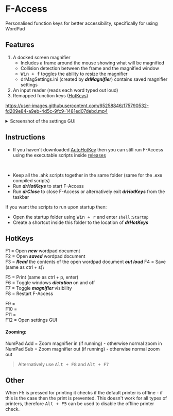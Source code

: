 # F-Access
Personalised function keys for better accessibility, specifically for using WordPad
    
## Features
1. A docked screen magnifier
    - Includes a frame around the mouse showing what will be magnified
    - Collision detection between the frame and the magnified window
    - <kbd>Win + f</kbd> toggles the ability to resize the magnifier
    - drMagSettings.ini (created by __*drMagnifier*__) contains saved magnifier settings
2. An input reader (reads each word typed out loud)
3. Remapped function keys ([HotKeys](#hotkeys))

https://user-images.githubusercontent.com/65258846/175790532-fd209e84-a9eb-4d5c-9fc9-1481ed07debd.mp4

<details>
    <summary>Screenshot of the settings GUI</summary>
    <p align="center">
        <img src="https://user-images.githubusercontent.com/65258846/175790533-3b41fcd8-16d5-4654-9c5f-b58eafaa6a6e.png" width=30% height=30%>
    </p>
</details>

## Instructions
- If you haven't downloaded [AutoHotKey](https://www.autohotkey.com/) then you can still run F-Access using the executable scripts inside [releases](https://github.com/Drayz64/F-Access/releases)
<br/>

- Keep all the .ahk scripts together in the same folder (same for the .exe compiled scripts)
- Run __*drHotKeys*__ to start F-Access
- Run __*drClose*__ to close F-Access or alternatively exit __*drHotKeys*__ from the taskbar

If you want the scripts to run upon startup then:
  - Open the startup folder using <kbd>Win + r</kbd> and enter `shell:StartUp`
  - Create a shortcut inside this folder to the location of __*drHotKeys*__

## HotKeys
F1 = Open __*new*__ wordpad document\
F2 = Open __*saved*__ wordpad document\
F3 = __*Read*__ the contents of the open wordpad document __*out loud*__
F4 = Save (same as ctrl + s)\


F5 = Print (same as ctrl + p, enter)\
F6 = Toggle windows __*dictation*__ on and off\
F7 = Toggle __*magnifier*__ visibility\
F8 = Restart F-Access


F9 =\
F10 =\
F11 =\
F12 = Open settings GUI


#### Zooming:
NumPad Add = Zoom magnifier in (if running) - otherwise normal zoom in\
NumPad Sub = Zoom magnifier out (if running) - otherwise normal zoom out
> Alternatively use <kbd>Alt + F8</kbd> and <kbd>Alt + F7</kbd>

## Other

When F5 is pressed for printing it checks if the default printer is offline - if this is the case then the print is prevented. This doesn't work for all types of printers, therefore <kbd>Alt + F5</kbd> can be used to disable the offline printer check.
